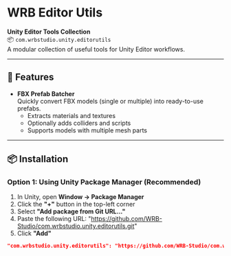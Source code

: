 ﻿# WRB Editor Utils

**Unity Editor Tools Collection**  
📦 `com.wrbstudio.unity.editorutils`  
A modular collection of useful tools for Unity Editor workflows.

---

## 🔧 Features

- **FBX Prefab Batcher**  
  Quickly convert FBX models (single or multiple) into ready-to-use prefabs.  
  - Extracts materials and textures  
  - Optionally adds colliders and scripts  
  - Supports models with multiple mesh parts  

---

## 📦 Installation

### Option 1: Using Unity Package Manager (Recommended)

1. In Unity, open **Window → Package Manager**
2. Click the **"+"** button in the top-left corner
3. Select **"Add package from Git URL..."**
4. Paste the following URL: "https://github.com/WRB-Studio/com.wrbstudio.unity.editorutils.git"
5. Click **"Add"**

```json
"com.wrbstudio.unity.editorutils": "https://github.com/WRB-Studio/com.wrbstudio.unity.editorutils.git"
